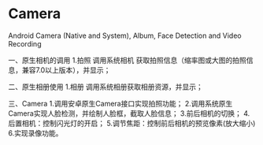 # Camera
Android Camera (Native and System), Album, Face Detection and Video Recording

一、原生相机的调用
  1.拍照
    调用系统相机 获取拍照信息（缩率图或大图的拍照信息，兼容7.0以上版本），并显示；
    
 二、原生相册使用
   1.相册
    调用系统相册获取相册资源，并显示；
    
三、Camera
  1.调用安卓原生Camera接口实现拍照功能；
  2.调用系统原生Camera实现人脸检测，并绘制人脸框，截取人脸信息；
  3.前后相机的切换；
  4.后置相机：控制闪光灯的开启；
  5.调节焦距：控制前后相机的预览像素(放大缩小)
  6.实现录像功能。

